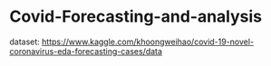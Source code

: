 # Covid-Forecasting-and-analysis
dataset: https://www.kaggle.com/khoongweihao/covid-19-novel-coronavirus-eda-forecasting-cases/data
